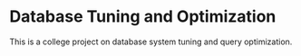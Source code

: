 # Database Tuning and Optimization

This is a college project on database system tuning and query optimization.
